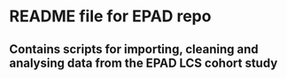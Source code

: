 # README file for EPAD repo

## Contains scripts for importing, cleaning and analysing data from the EPAD LCS cohort study
